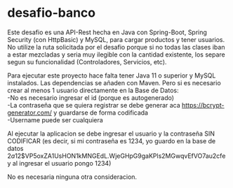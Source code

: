 # desafio-banco
Este desafio es una API-Rest hecha en Java con Spring-Boot, Spring Security (con HttpBasic) y MySQL, para cargar productos y tener usuarios. No utilize la ruta solicitada por el desafio porque si no todas las clases iban a estar mezcladas y seria muy ilegible con la cantidad existente, los separe segun su funcionalidad (Controladores, Servicios, etc).  

Para ejecutar este proyecto hace falta tener Java 11 o superior y MySQL instalados. Las dependencias se añaden con Maven. Pero si es necesario crear al menos 1 usuario directamente en la Base de Datos:  
  -No es necesario ingresar el id (porque es autogenerado)  
  -La contraseña que se quiera registrar se debe generar aca https://bcrypt-generator.com/ y guardarse de forma codificada  
  -Username puede ser cualquiera  
  
Al ejecutar la aplicacion se debe ingresar el usuario y la contraseña SIN CODIFICAR (es decir, si mi contraseña es 1234, yo guardo en la base de datos $2a$12$VP5oxZA1UsHON1kMNGEdL.WjeGHpG9gaKPls2MGwqvEfVO7au2cfe y al ingresar el usuario pongo 1234)  

No es necesaria ninguna otra consideracion.
